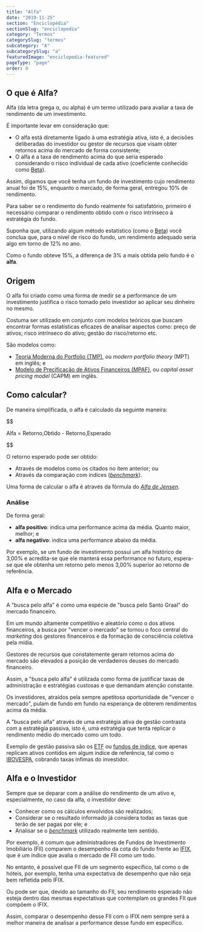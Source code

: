 ```yaml
---
title: "Alfa"
date: "2019-11-25"
section: "Enciclopédia"
sectionSlug: "enciclopedia"
category: "Termos"
categorySlug: "termos"
subcategory: "A"
subcategorySlug: "a"
featuredImage: "enciclopedia-featured"
pageType: "page"
order: 0
---
```


## O que é Alfa?

Alfa (da letra grega α, ou alpha) é um termo utilizado para avaliar a taxa de rendimento de um investimento.

É importante levar em consideração que:

- O alfa está diretamente ligado à uma estratégia ativa, isto é, a decisões deliberadas do investidor ou gestor de recursos que visam obter retornos acima do mercado de forma consistente;
- O alfa é a taxa de rendimento acima do que seria esperado considerando o risco individual de cada ativo (coeficiente conhecido como [Beta](/enciclopedia/termos/b/beta)).

Assim, digamos que você tenha um fundo de investimento cujo rendimento anual foi de 15%, enquanto o mercado, de forma geral, entregou 10% de rendimento.

Para saber se o rendimento do fundo realmente foi satisfatório, primeiro é necessário comparar o rendimento obtido com o risco intrínseco à estratégia do fundo.

Suponha que, utilizando algum método estatístico (como o [Beta](/enciclopedia/termos/b/beta)) você conclua que, para o nível de risco do fundo, um rendimento adequado seria algo em torno de 12% no ano.

Como o fundo obteve 15%, a diferença de 3% a mais obtida pelo fundo é o **alfa**.


## Origem

O alfa foi criado como uma forma de medir se a performance de um investimento justifica o risco tomado pelo investidor ao aplicar seu dinheiro no mesmo.

Costuma ser utilizado em conjunto com modelos teóricos que buscam encontrar formas estatísticas eficazes de analisar aspectos como: preço de ativos; risco intrínseco do ativo; gestão do risco/retorno etc. 

São modelos como:

- [Teoria Moderna do Portfolio (TMP)](/enciclopedia/termos/t/teoria-moderna-do-portfolio), ou *modern portfolio theory* (MPT) em inglês; e
- [Modelo de Precificação de Ativos Financeiros (MPAF)](/enciclopedia/termos/m/mpaf), ou *capital asset pricing model* (CAPM) em inglês.

## Como calcular?

De maneira simplificada, o alfa é calculado da seguinte maneira:

$$

Alfa = Retorno\,Obtido - Retorno\,Esperado

$$

O retorno esperado pode ser obtido:

- Através de modelos como os citados no item anterior; ou
- Através da comparação com índices ([*benchmark*](/enciclopedia/termos/b/benchmark)).

Uma forma de calcular o alfa é através da fórmula do [*Alfa de Jensen*](./alfa-de-jensen).

### Análise

De forma geral:

- **alfa positivo**: indica uma performance acima da média. Quanto maior, melhor; e
- **alfa negativo**: indica uma performance abaixo da média.

Por exemplo, se um fundo de investimento possui um alfa histórico de 3,00% e acredita-se que ele manterá essa performance no futuro, espera-se que ele obtenha um retorno pelo menos 3,00% superior ao retorno de referência. 

## Alfa e o Mercado

A "busca pelo alfa" é como uma espécie de "busca pelo Santo Graal" do mercado financeiro.

Em um mundo altamente competitivo e aleatório como o dos ativos financeiros, a busca por "vencer o mercado" se tornou o foco central do *marketing* dos gestores financeiros e da formação de consciência coletiva pela mídia.

Gestores de recursos que constatemente geram retornos acima do mercado são elevados a posição de verdadeiros deuses do mercado financeiro.

Assim, a "busca pelo alfa" é utilizada como forma de justificar taxas de administração e estratégias custosas e que demandam atenção constante.

Os investidores, atraídos pela sempre apetitosa oportunidade de "vencer o mercado", pulam de fundo em fundo na esperança de obterem rendimentos acima da média.

A "busca pelo alfa" através de uma estratégia ativa de gestão contrasta com a estratégia passiva, isto é, uma estratégia que tenta replicar o rendimento médio do mercado como um todo.

Exemplo de gestão passiva são os [ETF](/enciclopedia/termos/e/exchange-traded-funds) ou [fundos de índice](/enciclopedia/termos/f/fundo-de-indice), que apenas replicam ativos contidos em algum índice de referência, tal como o [IBOVESPA](/enciclopedia/termos/i/ibovespa), cobrando taxas ínfimas do investidor.


## Alfa e o Investidor

Sempre que se deparar com a análise do rendimento de um ativo e, especialmente, no caso da alfa, o investidor deve:

- Conhecer como os cálculos envolvidos são realizados;
- Considerar se o resultado informado já considera todas as taxas que terão de ser pagas por ele; e
- Analisar se o [*benchmark*](/enciclopedia/termos/b/benchmark) utilizado realmente tem sentido.

Por exemplo, é comum que administradores de Fundos de Investimento Imobiliário (FII) comparem o desempenho da cota do fundo frente ao [IFIX](http://www.b3.com.br/pt_br/market-data-e-indices/indices/indices-de-segmentos-e-setoriais/indice-de-fundos-de-investimentos-imobiliarios-ifix.htm), que é um índice que avalia o mercado de FII como um todo.

No entanto, é possível que FII de um segmento específico, tal como o de hóteis, por exemplo, tenha uma expectativa de desempenho que não seja bem refletida pelo IFIX.

Ou pode ser que, devido ao tamanho do FII, seu rendimento esperado não esteja dentro das mesmas expectativas que contemplam os grandes FII que compõem o IFIX.

Assim, comparar o desempenho desse FII com o IFIX nem sempre será a melhor maneira de analisar a performance desse fundo em específico.
